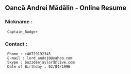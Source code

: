 ## Oancă Andrei Mădălin - Online Resume

  ### Nickname : 
     Captain_Badger
                
  ### Contact :
     Phone : +40729192345
     E-mail : lord_ando10@yahoo.com
     Skype : buzzdeejaylord@live.com
     Date of Birthday : 02/04/1996
